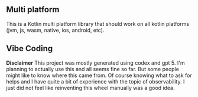 ## Multi platform

This is a Kotlin multi platform library that should work on all kotlin platforms (jvm, js, wasm, native, ios, android, etc).

## Vibe Coding

**Disclaimer** This project was mostly generated using codex and gpt 5. I'm planning to actually use this and all seems fine so far.
But some people might like to know where this came from. Of course knowing what to ask for helps and I have quite a bit of
experience with the topic of observability. I just did not feel like reinventing this wheel manually was a good idea.
